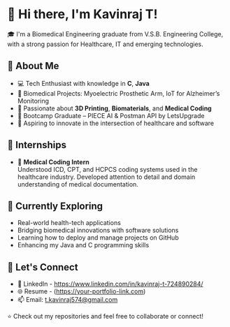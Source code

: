 # 👋 Hi there, I'm Kavinraj T!

🎓 I'm a Biomedical Engineering graduate from V.S.B. Engineering College, with a strong passion for Healthcare, IT and emerging technologies.

## 🧠 About Me

- 💻 Tech Enthusiast with knowledge in **C**, **Java**
- 🔬 Biomedical Projects: Myoelectric Prosthetic Arm, IoT for Alzheimer’s Monitoring
- 🧬 Passionate about **3D Printing**, **Biomaterials**, and **Medical Coding**
- 🤖 Bootcamp Graduate – PIECE AI & Postman API by LetsUpgrade
- 🚀 Aspiring to innovate in the intersection of healthcare and software

## 🧪 Internships

- 🧾 **Medical Coding Intern**  
  Understood ICD, CPT, and HCPCS coding systems used in the healthcare industry. Developed attention to detail and domain understanding of medical documentation.

## 🌱 Currently Exploring
- Real-world health-tech applications
- Bridging biomedical innovations with software solutions
- Learning how to deploy and manage projects on GitHub
- Enhancing my Java and C programming skills

## 🔗 Let's Connect
- 💼 LinkedIn - https://www.linkedin.com/in/kavinraj-t-724890284/
- 🌐 Resume - (https://your-portfolio-link.com)
- 📫 Email: t.kavinraj574@gmail.com

⭐ Check out my repositories and feel free to collaborate or connect!
